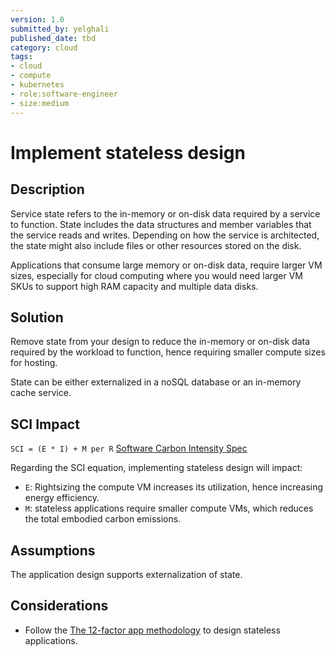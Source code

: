 ```yaml
---
version: 1.0
submitted_by: yelghali
published_date: tbd
category: cloud
tags: 
- cloud
- compute
- kubernetes
- role:software-engineer
- size:medium
---
```


# Implement stateless design

## Description
Service state refers to the in-memory or on-disk data required by a service to function. State includes the data structures and member variables that the service reads and writes. Depending on how the service is architected, the state might also include files or other resources stored on the disk. 

Applications that consume large memory or on-disk data, require larger VM sizes, especially for cloud computing where you would need larger VM SKUs to support high RAM capacity and multiple data disks. 

## Solution
Remove state from your design to reduce the in-memory or on-disk data required by the workload to function, hence requiring smaller compute sizes for hosting.

State can be either externalized in a noSQL database or an in-memory cache service.

## SCI Impact
`SCI = (E * I) + M per R`
[Software Carbon Intensity Spec](https://grnsft.org/sci)

Regarding the SCI equation, implementing stateless design will impact:

- `E`: Rightsizing the compute VM increases its utilization, hence increasing energy efficiency.
- `M`: stateless applications require smaller compute VMs, which reduces the total embodied carbon emissions.


## Assumptions
The application design supports externalization of state.

## Considerations
- Follow the [The 12-factor app methodology](https://12factor.net/) to design stateless applications.
